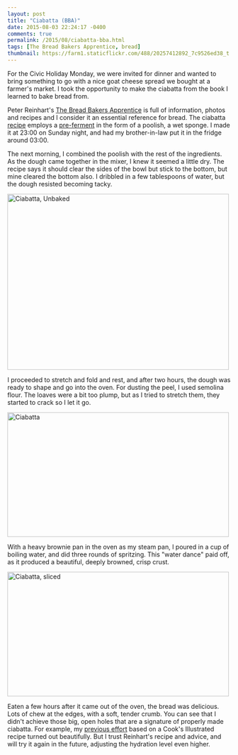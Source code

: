 ```yaml
---
layout: post
title: "Ciabatta (BBA)"
date: 2015-08-03 22:24:17 -0400
comments: true
permalink: /2015/08/ciabatta-bba.html
tags: [The Bread Bakers Apprentice, bread]
thumbnail: https://farm1.staticflickr.com/488/20257412892_7c9526ed38_t.jpg
---
```


For the Civic Holiday Monday, we were invited for dinner and wanted to
bring something to go with a nice goat cheese spread we bought at a
farmer's market. I took the opportunity to make the ciabatta from 
the book I learned to bake bread from.

Peter Reinhart's [The Bread Bakers
Apprentice](/tag/the-bread-bakers-apprentice/) is full of
information, photos and recipes and I consider it an essential reference
for bread. The ciabatta
[recipe](https://www.reddit.com/r/Breadit/comments/1x4uh0/ciabatta_from_peter_reinharts_bread_bakers/)
employs a [pre-ferment](https://en.wikipedia.org/wiki/Pre-ferment) in the 
form of a poolish, a wet sponge. I made it at 23:00 on Sunday night, and
had my brother-in-law put it in the fridge around 03:00.

The next morning, I combined the poolish with the rest of the
ingredients. As the dough came together in the mixer, I knew it seemed a
little dry. The recipe says it should clear the sides of the bowl but
stick to the bottom, but mine cleared the bottom also. I dribbled in a
few tablespoons of water, but the dough resisted becoming tacky.

<a data-flickr-embed="true"
href="https://www.flickr.com/photos/gnuf/20262056895/in/photostream/"
title="Ciabatta, Unbaked"><img
src="https://farm1.staticflickr.com/348/20262056895_91c6357a03.jpg"
width="500" height="397" alt="Ciabatta, Unbaked"></a><script async
src="//embedr.flickr.com/assets/client-code.js"
charset="utf-8"></script>

I proceeded to stretch and fold and rest, and after two hours, the dough
was ready to shape and go into the oven. For dusting the peel, I used
semolina flour. The loaves were a bit too plump, but as I tried to stretch 
them, they started to crack so I let it go.

<a data-flickr-embed="true"
href="https://www.flickr.com/photos/gnuf/20257412892/in/photostream/"
title="Ciabatta, baked"><img
src="https://farm1.staticflickr.com/488/20257412892_7c9526ed38.jpg"
width="500" height="281" alt="Ciabatta"></a><script async
src="//embedr.flickr.com/assets/client-code.js"
charset="utf-8"></script>

With a heavy brownie pan in the oven as my steam pan, I poured in a cup
of boiling water, and did three rounds of spritzing. This "water dance"
paid off, as it produced a beautiful, deeply browned, crisp crust.

<a data-flickr-embed="true"
href="https://www.flickr.com/photos/gnuf/20097290610/in/photostream/"
title="Ciabatta, sliced"><img
src="https://farm1.staticflickr.com/394/20097290610_a3cc11baf3.jpg"
width="500" height="281" alt="Ciabatta, sliced"></a><script async
src="//embedr.flickr.com/assets/client-code.js"
charset="utf-8"></script>

Eaten a few hours after it came out of the oven, the bread was
delicious. Lots of chew at the edges, with a soft, tender crumb. You can
see that I didn't achieve those big, open holes that are a signature of 
properly made ciabatta. For example, my [previous
effort](/2010/01/ciabatta.html) based on a Cook's Illustrated recipe
turned out beautifully. But I trust Reinhart's recipe and advice, and
will try it again in the future, adjusting the hydration level even
higher.
